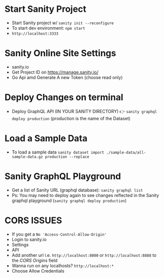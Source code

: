 # Start Sanity Project

- Start Sanity project w/ `sanity init --reconfigure`
- To start dev environment: `npm start`
- `http://localhost:3333`

# Sanity Online Site Settings

- sanity.io
- Get Project ID on https://manage.sanity.io/
- Go Api amd Generate A new Token (choose read only)

# Deploy Changes on terminal

- Deploy GraphQL API (IN YOUR SANITY DIRECTORY) 👉 `sanity graphql deploy production` (production is the name of the Dataset)

# Load a Sample Data

- To load a sample data `sanity dataset import ./sample-data/all-sample-data.gz production --replace`

# Sanity GraphQL Playground

- Get a list of Sanity URL (graphql database): `sanity graphql list`
- Ps: You may need to deploy again to see changes reflected in the Sanity graphql playground (`sanity graphql deploy production`)

# CORS ISSUES

- If you get a `No 'Access-Control-Allow-Origin'`
- Login to sanity.io
- Settings
- API
- Add another url i.e. `http://localhost:8000` or `http://localhost:8888` to the _CORS Origins_ field
- Wanna run on any localhosts? `http://localhost:*`
- Choose Allow Credentials
